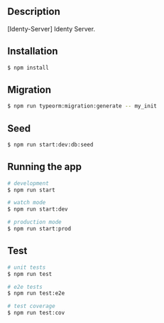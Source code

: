 ## Description

[Identy-Server] Identy Server.

## Installation

```bash
$ npm install
```

## Migration

```bash
$ npm run typeorm:migration:generate -- my_init
```

## Seed

```bash
$ npm run start:dev:db:seed
```

## Running the app

```bash
# development
$ npm run start

# watch mode
$ npm run start:dev

# production mode
$ npm run start:prod
```

## Test

```bash
# unit tests
$ npm run test

# e2e tests
$ npm run test:e2e

# test coverage
$ npm run test:cov
```
